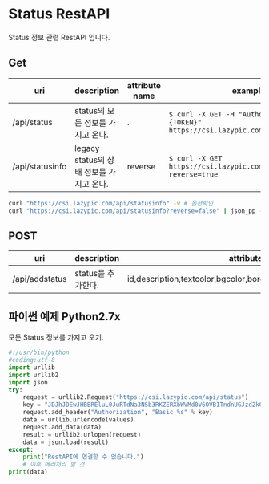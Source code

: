 # Status RestAPI

Status 정보 관련 RestAPI 입니다.

## Get

| uri | description | attribute name | example |
| --- | --- | --- | --- |
| /api/status | status의 모든 정보를 가지고 온다. | . | `$ curl -X GET -H "Authorization: Basic {TOKEN}" https://csi.lazypic.com/api/status` |
| /api/statusinfo | legacy status의 상태 정보를 가지고 온다. | reverse | `$ curl -X GET https://csi.lazypic.com/api/statusinfo?reverse=true` |


```bash
curl "https://csi.lazypic.com/api/statusinfo" -v # 옵션확인
curl "https://csi.lazypic.com/api/statusinfo?reverse=false" | json_pp -json_opt pretty,canonical # json pretty on macOS
```

## POST

| uri | description | attribute name | example |
| --- | --- | --- | --- |
| /api/addstatus | status를 추가한다. | id,description,textcolor,bgcolor,bordercolor,order,defaulton,initstatus |`$ curl -X POST -H "Authorization: Basic {TOKEN}" -d "id=ready&description=ready&textcolor=#000000&bgcolor=#BEEF37&bordercolor=#BEEF37&order=3&defaulton=true&initstatus=false" "https://csi.lazypic.com/api/addstatus"` |

## 파이썬 예제 Python2.7x

모든 Status 정보를 가지고 오기.

```python
#!/usr/bin/python
#coding:utf-8
import urllib
import urllib2
import json
try:
    request = urllib2.Request("https://csi.lazypic.com/api/status")
    key = "JDJhJDEwJHBBREluL0JuRTdNa3NSb3RKZERXbWVMd0V6OVB1TndnUGJzd2k0RlBZcmEzQTBSczkueHZH"
    request.add_header("Authorization", "Basic %s" % key)
    data = urllib.urlencode(values)
    request.add_data(data)
    result = urllib2.urlopen(request)
    data = json.load(result)
except:
    print("RestAPI에 연결할 수 없습니다.")
    # 이후 에러처리 할 것
print(data)
```
